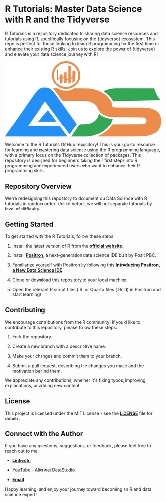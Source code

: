 # R Tutorials: Master Data Science with R and the Tidyverse


R Tutorials is a repository dedicated to sharing data science resources and tutorials using R, specifically focusing on the {tidyverse} ecosystem. This repo is perfect for those looking to learn R programming for the first time or enhance their existing R skills. Join us to explore the power of {tidyverse} and elevate your data science journey with R!

![Alierwai DataStudio](00-images/logo.png)

Welcome to the R Tutorials GitHub repository!
This is your go-to resource for learning and mastering data science using the R programming language, with a primary focus on the Tidyverse collection of packages.
This repository is designed for beginners taking their first steps into R programming and experienced users who want to enhance their R programming skills.

## **Repository Overview**

We're redesigning this repostory to document ou Data Science with R tutorials in random order. Unlike before, we will not separate tutorials by level of difficulty.

## **Getting Started**

To get started with the R Tutorials, follow these steps:

1.  Install the latest version of R from the [**official website**](https://cran.r-project.org/).

2.  Install [**Positron**](https://positron.posit.co/download.html), a next-generation data science IDE built by Posit PBC.

3.  Familiarize yourself with Positron by following this [**Introducing Positron, a New Data Science IDE**](https://positron.posit.co/).

4.  Clone or download this repository to your local machine.

5.  Open the relevant R script files (.R) or Quarto files (.Rmd) in Positron and start learning!

## **Contributing**

We encourage contributions from the R community!
If you'd like to contribute to this repository, please follow these steps:

1.  Fork the repository.

2.  Create a new branch with a descriptive name.

3.  Make your changes and commit them to your branch.

4.  Submit a pull request, describing the changes you made and the motivation behind them.

We appreciate any contributions, whether it's fixing typos, improving explanations, or adding new content.

## **License**

This project is licensed under the MIT License - see the [**LICENSE**](https://chat.openai.com/LICENSE) file for details.

## **Connect with the Author**

If you have any questions, suggestions, or feedback, please feel free to reach out to me:

-   [**LinkedIn**](https://www.linkedin.com/in/tongakuot/)

-   [YouTube - Alierwai DataStudio](https://youtube.com/@tongakuotofficial)

-   [**Email**](mailto:info@ilequanuminsights.com)

Happy learning, and enjoy your journey toward becoming an R and data science expert!
